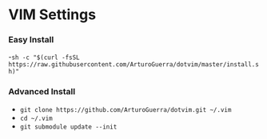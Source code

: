 # VIM Settings

### Easy Install
  -`sh -c "$(curl -fsSL https://raw.githubusercontent.com/ArturoGuerra/dotvim/master/install.sh)"`


### Advanced Install
  - `git clone https://github.com/ArturoGuerra/dotvim.git ~/.vim`
  - `cd ~/.vim`
  - `git submodule update --init`
